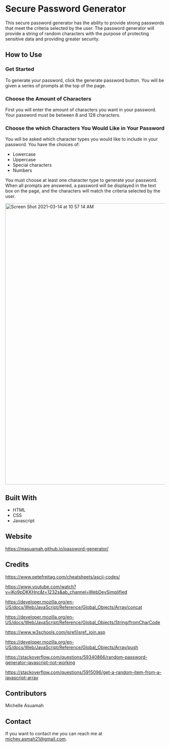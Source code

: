# Secure Password Generator
This secure password generator has the ability to provide strong passwords that meet the criteria selected by the user. 
The password generator will provide a string of random characters with the purpose of protecting sensitive data and providing greater security.

## How to Use

### Get Started
To generate your password, click the generate password button. You will be given a series of prompts at the top of the page. 

### Choose the Amount of Characters
First you will enter the amount of characters you want in your password. Your password must be between 8 and 128 characters.

### Choose the which Characters You Would Like in Your Password
You will be asked which character types you would like to include in your password. You have the choices of: 
* Lowercase
* Uppercase
* Special characters 
* Numbers 

You must choose at least one character type to generate your password. When all prompts are answered, a password will be displayed in the text box on the page, and the characters will match the criteria selected by the user.

<img width="890" alt="Screen Shot 2021-03-14 at 10 57 14 AM" src="https://user-images.githubusercontent.com/77217156/111073178-1a96c400-84b4-11eb-81b2-8e79a059153b.png">

## Built With
* HTML
* CSS
* Javascript

## Website
https://masuamah.github.io/password-generator/

## Credits
https://www.petefreitag.com/cheatsheets/ascii-codes/

https://www.youtube.com/watch?v=iKo9pDKKHnc&t=1232s&ab_channel=WebDevSimplified

https://developer.mozilla.org/en-US/docs/Web/JavaScript/Reference/Global_Objects/Array/concat

https://developer.mozilla.org/en-US/docs/Web/JavaScript/Reference/Global_Objects/String/fromCharCode

https://www.w3schools.com/jsref/jsref_join.asp

https://developer.mozilla.org/en-US/docs/Web/JavaScript/Reference/Global_Objects/Array/push

https://stackoverflow.com/questions/59340866/random-password-generator-javascript-not-working

https://stackoverflow.com/questions/5915096/get-a-random-item-from-a-javascript-array

## Contributors
Michelle Asuamah

## Contact
If you want to contact me you can reach me at michey.asmah21@gmail.com.

